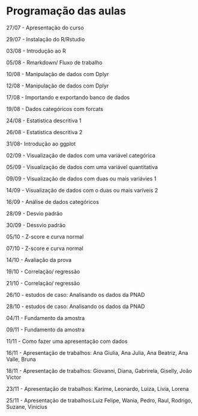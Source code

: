 Programação das aulas
=====================

27/07 - Apresentação do curso

29/07 - Instalação do R/Rstudio 

03/08 - Introdução ao R

05/08 - Rmarkdown/ Fluxo de trabalho

10/08 - Manipulação de dados com Dplyr

12/08 - Manipulação de dados com Dplyr

17/08 - Importando e exportando banco de dados

19/08 - Dados categóricos com forcats

24/08 - Estatistica descritiva 1

26/08 - Estatística descritiva 2

31/08-  Introdução ao ggplot 

02/09 - Visualização  de dados com uma variável categórica

05/09 - Visualização de dados com uma variável quantitativa

09/09 - Visualização de dados com duas ou mais variávies 1

14/09 - Visualização  de dados com o duas ou mais varíveis 2

16/09 - Análise de dados categóricos 

28/09 - Desvio padrão

30/09 - Dessvio padrão

05/10 - Z-score e curva normal

07/10 - Z-score e curva normal

14/10 - Avaliação da prova

19/10 - Correlação/ regressão

21/10 - Correlação/ regressão

26/10 - estudos de caso: Analisando os dados da PNAD

28/10 - estudos de caso: Analisando os dados da PNAD

04/11 - Fundamento da amostra

09/11 - Fundamento da amostra

11/11 - Como fazer uma apresentação com dados

16/11 - Apresentação de trabalhos: Ana Giulia, Ana Julia, Ana Beatriz, Ana Valle, Bruna

18/11 - Apresentação de trabalhos:  Giovanni, Diana, Gabrirela, Giselly, João Victor

23/11 - Apresentação de trabalhos: Karime, Leonardo, Luiza, Livia, Lorena

25/11 - Apresentação de trabalhos:Luiz Felipe,  Wania, Pedro, Raul, Rodrigo, Suzane, Vinicius

